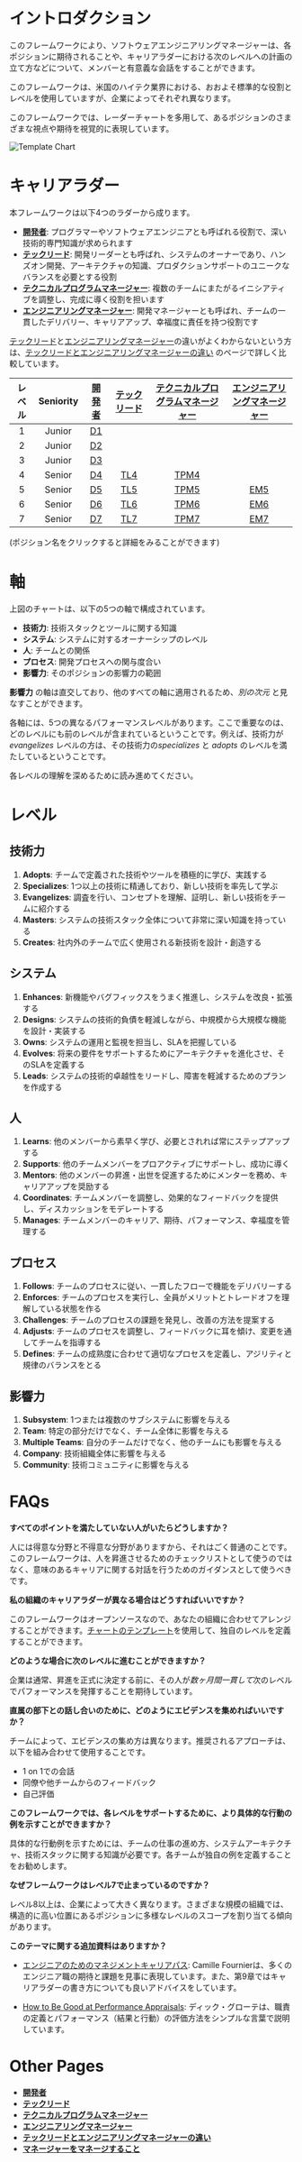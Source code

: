 # イントロダクション

このフレームワークにより、ソフトウェアエンジニアリングマネージャーは、各ポジションに期待されることや、キャリアラダーにおける次のレベルへの計画の立て方などについて、メンバーと有意義な会話をすることができます。

このフレームワークは、米国のハイテク業界における、おおよそ標準的な役割とレベルを使用していますが、企業によってそれぞれ異なります。

このフレームワークでは、レーダーチャートを多用して、あるポジションのさまざまな視点や期待を視覚的に表現しています。

![Template Chart](../charts/template.png)

# キャリアラダー

本フレームワークは以下4つのラダーから成ります。

* [**開発者**](Developer.md): プログラマーやソフトウェアエンジニアとも呼ばれる役割で、深い技術的専門知識が求められます
* [**テックリード**](TechLead.md): 開発リーダーとも呼ばれ、システムのオーナーであり、ハンズオン開発、アーキテクチャの知識、プロダクションサポートのユニークなバランスを必要とする役割
* [**テクニカルプログラムマネージャー**](TechnicalProgramManager.md): 複数のチームにまたがるイニシアティブを調整し、完成に導く役割を担います
* [**エンジニアリングマネージャー**](EngineeringManager.md): 開発マネージャーとも呼ばれ、チームの一貫したデリバリー、キャリアアップ、幸福度に責任を持つ役割です

[テックリード](TechLead.md)と[エンジニアリングマネージャー](EngineeringManager.md)の違いがよくわからないという方は、[テックリードとエンジニアリングマネージャーの違い](TechLead-EngineeringManager.md) のページで詳しく比較しています。

| レベル | Seniority | [開発者](Developer.md) | [テックリード](TechLead.md) | [テクニカルプログラムマネージャー](TechnicalProgramManager.md) | [エンジニアリングマネージャー](EngineeringManager.md) |
| :---: | :---: | :---: | :---: | :---: |  :---: |
| 1 | Junior | [D1](Developer.md#d1---開発者-1) | | | |
| 2 | Junior | [D2](Developer.md#d2---開発者-2) | | | |
| 3 | Junior | [D3](Developer.md#d3---開発者-3) | | | |
| 4 | Senior | [D4](Developer.md#d4---開発者-4) | [TL4](TechLead.md#tl4---テックリード-4) | [TPM4](TechnicalProgramManager.md#tpm4---テクニカルプログラムマネージャー-4) | |
| 5 | Senior | [D5](Developer.md#d5---開発者-5) | [TL5](TechLead.md#tl5---テックリード-5) | [TPM5](TechnicalProgramManager.md#tpm5---テクニカルプログラムマネージャー-5) | [EM5](EngineeringManager.md#em5---engineering-manager-5) |
| 6 | Senior | [D6](Developer.md#d6---開発者-6) | [TL6](TechLead.md#tl6---テックリード-6) | [TPM6](TechnicalProgramManager.md#tpm6---テクニカルプログラムマネージャー-6) | [EM6](EngineeringManager.md#em6---engineering-manager-6) |
| 7 | Senior | [D7](Developer.md#d7---開発者-7) | [TL7](TechLead.md#tl7---テックリード-7) | [TPM7](TechnicalProgramManager.md#tpm7---テクニカルプログラムマネージャー-7) | [EM7](EngineeringManager.md#em7---engineering-manager-7) |

(ポジション名をクリックすると詳細をみることができます)

# 軸

上図のチャートは、以下の5つの軸で構成されています。

* **技術力**: 技術スタックとツールに関する知識
* **システム**: システムに対するオーナーシップのレベル
* **人**: チームとの関係
* **プロセス**: 開発プロセスへの関与度合い
* **影響力**: そのポジションの影響力の範囲

**影響力** の軸は直交しており、他のすべての軸に適用されるため、*別の次元* と見なすことができます。

各軸には、5つの異なるパフォーマンスレベルがあります。ここで重要なのは、どのレベルにも前のレベルが含まれているということです。例えば、技術力が *evangelizes* レベルの方は、その技術力の*specializes* と *adopts* のレベルを満たしているということです。

各レベルの理解を深めるために読み進めてください。

# レベル

## 技術力

1. **Adopts**: チームで定義された技術やツールを積極的に学び、実践する
2. **Specializes**: 1つ以上の技術に精通しており、新しい技術を率先して学ぶ
3. **Evangelizes**: 調査を行い、コンセプトを理解、証明し、新しい技術をチームに紹介する
4. **Masters**: システムの技術スタック全体について非常に深い知識を持っている
5. **Creates**: 社内外のチームで広く使用される新技術を設計・創造する

## システム

1. **Enhances**: 新機能やバグフィックスをうまく推進し、システムを改良・拡張する
2. **Designs**: システムの技術的負債を軽減しながら、中規模から大規模な機能を設計・実装する
3. **Owns**: システムの運用と監視を担当し、SLAを把握している
4. **Evolves**: 将来の要件をサポートするためにアーキテクチャを進化させ、そのSLAを定義する
5. **Leads**: システムの技術的卓越性をリードし、障害を軽減するためのプランを作成する

## 人

1. **Learns**: 他のメンバーから素早く学び、必要とされれば常にステップアップする
2. **Supports**: 他のチームメンバーをプロアクティブにサポートし、成功に導く
3. **Mentors**: 他のメンバーの昇進・出世を促進するためにメンターを務め、キャリアアップを奨励する
4. **Coordinates**: チームメンバーを調整し、効果的なフィードバックを提供し、ディスカッションをモデレートする
5. **Manages**: チームメンバーのキャリア、期待、パフォーマンス、幸福度を管理する

## プロセス

1. **Follows**: チームのプロセスに従い、一貫したフローで機能をデリバリーする
2. **Enforces**: チームのプロセスを実行し、全員がメリットとトレードオフを理解している状態を作る
3. **Challenges**: チームのプロセスの課題を発見し、改善の方法を提案する
4. **Adjusts**: チームのプロセスを調整し、フィードバックに耳を傾け、変更を通してチームを指導する
5. **Defines**: チームの成熟度に合わせて適切なプロセスを定義し、アジリティと規律のバランスをとる

## 影響力

1. **Subsystem**: 1つまたは複数のサブシステムに影響を与える
2. **Team**: 特定の部分だけでなく、チーム全体に影響を与える
3. **Multiple Teams**: 自分のチームだけでなく、他のチームにも影響を与える
4. **Company**: 技術組織全体に影響を与える
5. **Community**: 技術コミュニティに影響を与える

# FAQs

**すべてのポイントを満たしていない人がいたらどうしますか？**

人には得意な分野と不得意な分野がありますから、それはごく普通のことです。このフレームワークは、人を昇進させるためのチェックリストとして使うのではなく、意味のあるキャリアに関する対話を行うためのガイダンスとして使うべきです。

**私の組織のキャリアラダーが異なる場合はどうすればいいですか？**

このフレームワークはオープンソースなので、あなたの組織に合わせてアレンジすることができます。[チャートのテンプレート](../charts/template.png)を使用して、独自のレベルを定義することができます。

**どのような場合に次のレベルに進むことができますか？**

企業は通常、昇進を正式に決定する前に、その人が*数ヶ月間一貫して*次のレベルでパフォーマンスを発揮することを期待しています。

**直属の部下との話し合いのために、どのようにエビデンスを集めればいいですか？**

チームによって、エビデンスの集め方は異なります。推奨されるアプローチは、以下を組み合わせて使用することです。

* 1 on 1での会話
* 同僚や他チームからのフィードバック
* 自己評価

**このフレームワークでは、各レベルをサポートするために、より具体的な行動の例を示すことができますか？**

具体的な行動例を示すためには、チームの仕事の進め方、システムアーキテクチャ、技術スタックに関する知識が必要です。各チームが独自の例を定義することをお勧めします。

**なぜフレームワークはレベル7で止まっているのですか？**

レベル8以上は、企業によって大きく異なります。さまざまな規模の組織では、構造的に高い位置にあるポジションに多様なレベルのスコープを割り当てる傾向があります。

**このテーマに関する追加資料はありますか？**

* [エンジニアのためのマネジメントキャリアパス](https://www.oreilly.co.jp/books/9784873118482/): Camille Fournierは、多くのエンジニア職の期待と課題を見事に表現しています。また、第9章ではキャリアラダーの書き方についても良いアドバイスをしています。

* [How to Be Good at Performance Appraisals](https://store.hbr.org/product/how-to-be-good-at-performance-appraisals-simple-effective-done-right/10295): ディック・グローテは、職責の定義とパフォーマンス（結果と行動）の評価方法をシンプルな言葉で説明しています。

# Other Pages

* [**開発者**](Developer.md)
* [**テックリード**](TechLead.md)
* [**テクニカルプログラムマネージャー**](TechnicalProgramManager.md)
* [**エンジニアリングマネージャー**](EngineeringManager.md)
* [**テックリードとエンジニアリングマネージャーの違い**](TechLead-EngineeringManager.md)
* [**マネージャーをマネージすること**](Managing-Managers.md)
